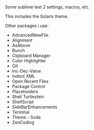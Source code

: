 Some sublime text 2 settings, macros, etc.

This includes the Solaris theme.

Other packages i use:

- AdvancedNewFile
- Alignment
- AsAbove
- Bunch
- Clipboard Manager
- Color Highlighter
- Git
- Inc-Dec-Value
- Indent XML
- Open Recent Files
- Package Control
- Placeholders
- Shell Turtlestein
- ShellScript
- SideBarEnhancements
- Terminal
- Theme - Soda
- ZenCoding